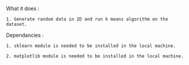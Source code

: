 What it does :

    1. Generate random data in 2D and run k means algorithm on the dataset.

Dependancies :

    1. sklearn module is needed to be installed in the local machine.
    
    2. matplotlib module is needed to be installed in the local machine.


